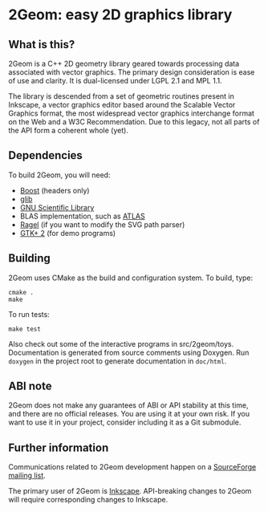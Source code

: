 2Geom: easy 2D graphics library
===============================

What is this?
-------------

2Geom is a C++ 2D geometry library geared towards processing data
associated with vector graphics. The primary design consideration
is ease of use and clarity. It is dual-licensed under LGPL 2.1 and
MPL 1.1.

The library is descended from a set of geometric routines present in
Inkscape, a vector graphics editor based around the Scalable Vector
Graphics format, the most widespread vector graphics interchange format
on the Web and a W3C Recommendation. Due to this legacy, not all parts
of the API form a coherent whole (yet).

Dependencies
------------

To build 2Geom, you will need:

* [Boost](http://www.boost.org/) (headers only)
* [glib](https://wiki.gnome.org/Projects/GLib)
* [GNU Scientific Library](http://www.gnu.org/software/gsl/)
* BLAS implementation, such as [ATLAS](http://math-atlas.sourceforge.net/)
* [Ragel](http://www.colm.net/open-source/ragel/) (if you want to modify the SVG path parser)
* [GTK+ 2](http://www.gtk.org/) (for demo programs)

Building
--------

2Geom uses CMake as the build and configuration system. To build, type:

    cmake .
    make

To run tests:

    make test

Also check out some of the interactive programs in src/2geom/toys.
Documentation is generated from source comments using Doxygen.
Run `doxygen` in the project root to generate documentation in
`doc/html`.

ABI note
--------

2Geom does not make any guarantees of ABI or API stability at this time,
and there are no official releases. You are using it at your own risk.
If you want to use it in your project, consider including it as a Git
submodule.

Further information
-------------------

Communications related to 2Geom development happen on a
[SourceForge mailing list](https://lists.sourceforge.net/lists/listinfo/lib2geom-devel).

The primary user of 2Geom is [Inkscape](https://inkscape.org/en/).
API-breaking changes to 2Geom will require corresponding changes to
Inkscape.
